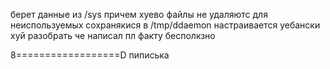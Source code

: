 берет данные из /sys причем хуево
файлы не удаляютс для неиспользуемых
сохранякися в /tmp/ddaemon
настраивается уебански
хуй разобрать че написал
пл факту бесполкзно

8==================D
пиписька
